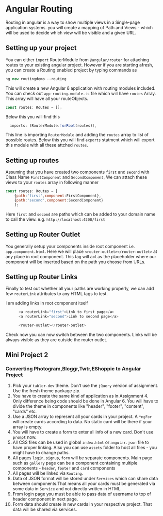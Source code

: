 # Angular Routing

Routing in angular is a way to show multiple views in a Single-page application systems. you will create a mapping of Path and Views - which will be used to decide which view will be visible and a given URL.

## Setting up your project

You can either `import` RouterModule from `@angular/router` for attaching routes to your existing angular project. However if you are starting afresh, you can create a Routing enabled project by typing commands as

```javascript
ng new routingdemo --routing
```

This will create a new Angular 6 application with routing modules included. You can check out `app-routing.module.ts` file which will have `routes` Array. This array will have all your routeObjects. 

```javascript
const routes: Routes = [];
```

Below this you will find this  

```javascript
  imports: [RouterModule.forRoot(routes)],
```

This line is importing `RouterModule` and adding the `routes` array to list of possible routes. Below this you will find `exports` statment which will export this module with all these attched `routes`.

## Setting up routes

Assuming that you have created two components `first` and `second` with Class Name `FirstComponent` and `SecondComponent`, We can attach these views to your `routes` array in following manner  

```javascript
const routes: Routes = [
    {path:'first',component:FirstComponent},
    {path:'second',component:SecondComponent}
    ];
```

Here `first` and `second` are paths which can be added to your domain name to call the view. e.g. `http://localhost:4200/first`

## Setting up Router Outlet

You generally setup your components inside root component i.e. `app.component.html`. Here we will place `<router-outlet></router-outlet>` at any place in root component. This tag will act as the placeholder where our component will be inserted based on the path you choose from URLs.

## Setting up Router Links

Finally to test out whether all your paths are working properly, we can add few `routerLink` attributes to any HTML tags to test.

I am adding links in root component itself

```javascript
      <a routerLink="first">Link to first page</a>
      <a routerLink="second">Link to second page</a>

      <router-outlet></router-outlet>

```

Check now you can now switch between the two components. Links will be always visible as they are outside the router outlet.

## Mini Project 2

### Converting Photogram,Bloggr,Twtr,EShoppie to Angular Project

1. Pick your `tabler-dev` theme. Don't use the `jQuery` version of assignment. Use the fresh theme package zip.
2. You have to create the same kind of application as in Assignment 4. Only difference being code should be done in Angular 6. You will have to divide the theme in components like "header", "footer", "content", "cards" etc.
3. Use a JSON array to represent all your cards in your project. A `*ngFor` will create cards according to data. No static card will be there if your array is empty.
4. You will have to create a form to enter all info of a new card. Don't use `prompt` now.
5. All CSS files can be used in global `index.html` or `angular.json` file to have proper linking. Also you can use `assets` folder to host all files - you might have to change paths.
6. All pages `login`, `signup`, `form` will be separate components. Main page such as `gallery` page can be a component containing multiple components - `header`, `footer` and `card` components
7. All pages will be linked via `Routing`.
8. Data of JSON format will be stored under `Services` which can share data between components.That means all your cards must be generated via some data in `Service` and not directly written in HTML.
9. From login page you must be able to pass data of username to top of header component in next page.
10. Form data should create in new cards in your respective project. That data will be shared via services.
